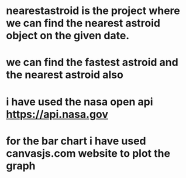 # nearestastroid is the project where we can find the nearest astroid object on the given date.
# we can find the fastest astroid and the nearest astroid also
#  i have used the nasa open api  https://api.nasa.gov 
# for the bar chart i have used canvasjs.com website to plot the graph
